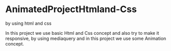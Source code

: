 # AnimatedProjectHtmland-Css
by using html and css

In this project we use basic Html and Css concept and also try to make it responsive, by using mediaquery and in this project we use some Animation concept.
